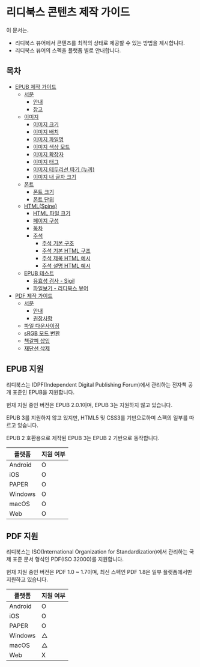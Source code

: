 # 리디북스 콘텐츠 제작 가이드

이 문서는.
- 리디북스 뷰어에서 콘텐츠를 최적의 상태로 제공할 수 있는 방법을 제시합니다.
- 리디북스 뷰어의 스펙을 플랫폼 별로 안내합니다.

## 목차

- [EPUB 제작 가이드](guide/epub.md)
  - [서문](guide/epub.md#preface)
    - [안내](guide/epub.md#foreword)
    - [참고](guide/epub.md#reference)
  - [이미지](guide/epub.md#images)
    - [이미지 크기](guide/epub.md#image-size)
    - [이미지 배치](guide/epub.md#image-position)
    - [이미지 파일명](guide/epub.md#image-file-name)
    - [이미지 색상 모드](guide/epub.md#image-colorspace)
    - [이미지 확장자](guide/epub.md#image-format)
    - [이미지 태그](guide/epub.md#image-tag)
    - [이미지 테두리선 따기 (누끼)](guide/epub.md#image-refine-edge)
    - [이미지 내 글자 크기](guide/epub.md#font-size-in-image)
  - [폰트](guide/epub.md#font)
    - [폰트 크기](guide/epub.md#font-size)
    - [폰트 단위](guide/epub.md#font-unit)
  - [HTML(Spine)](guide/epub.md#html)
    - [HTML 파일 크기](guide/epub.md#html-file-size)
    - [페이지 구성](guide/epub.md#html-layout)
    - [목차](guide/epub.md#html-toc)
    - [주석](guide/epub.md#html-footnote)
      - [주석 기본 구조](guide/epub.md#html-footnote-structure)
      - [주석 기본 HTML 구조](guide/epub.md#html-footnote-html-structure)
      - [주석 제목 HTML 예시](guide/epub.md#html-footnote-title-ex)
      - [주석 설명 HTML 예시](guide/epub.md#html-footnote-body-ex)
  - [EPUB 테스트](guide/epub.md#epub-test)
    - [유효성 검사 - Sigil](guide/epub.md#epub-validation-by-sigil)
    - [파일보기 - 리디북스 뷰어](guide/epub.md#epub-test-by-app)
- [PDF 제작 가이드](guide/pdf.md)
  - [서문](guide/pdf.md#preface)
    - [안내](guide/pdf.md#foreword)
    - [권장사항](guide/pdf.md#recommand)
  - [파일 다운사이징](guide/pdf.md#file-down-sizing)
  - [sRGB 모드 변환](guide/pdf.md#colorspace-convert-to-srgb)
  - [책갈피 삽입](guide/pdf.md#insert-bookmark)
  - [재단선 삭제](guide/pdf.md#crop-cutting-line)

## EPUB 지원

리디북스는 IDPF(Independent Digital Publishing Forum)에서 관리하는 전자책 공개 표준인 EPUB을 지원합니다.

현재 지원 중인 버전은 EPUB 2.0.1이며, EPUB 3는 지원하지 않고 있습니다.

EPUB 3를 지원하지 않고 있지만, HTML5 및 CSS3를 기반으로하며 스펙의 일부를 따르고 있습니다.

EPUB 2 호환용으로 제작된 EPUB 3는 EPUB 2 기반으로 동작합니다.

| 플랫폼     | 지원 여부 |
| ------- | ----- |
| Android | O     |
| iOS     | O     |
| PAPER   | O     |
| Windows | O     |
| macOS   | O     |
| Web     | O     |

## PDF 지원

리디북스는 ISO(International Organization for Standardization)에서 관리하는 국제 표준 문서 형식인 PDF(ISO 32000)를 지원합니다.

현재 지원 중인 버전은 PDF 1.0 ~ 1.7이며, 최신 스펙인 PDF 1.8은 일부 플랫폼에서만 지원하고 있습니다.

| 플랫폼     | 지원 여부 |
| ------- | ----- |
| Android | O     |
| iOS     | O     |
| PAPER   | O     |
| Windows | △     |
| macOS   | △     |
| Web     | X     |
